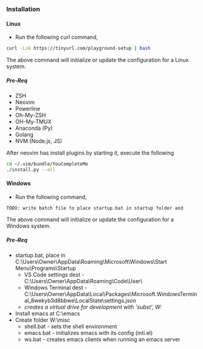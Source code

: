 ### Installation

#### Linux

- Run the following curl command,

```bash
curl -Lsk https://tinyurl.com/playground-setup | bash
```

The above command will initialize or update the configuration for a Linux system.

##### Pre-Req

- ZSH
- Neovim
- Powerline
- Oh-My-ZSH
- OH-My-TMUX
- Anaconda (Py)
- Golang
- NVM (Node.js, JS)

After neovim has install plugins by starting it, execute the following

```bash
cd ~/.vim/bundle/YouCompleteMe
./install.py --all
```

#### Windows

- Run the following command,

```
TODO: write batch file to place startup.bat in startup folder and
```

The above command will initialize or update the configuration for a Windows system.

##### Pre-Req

- startup.bat, place in C:\Users\Owner\AppData\Roaming\Microsoft\Windows\Start Menu\Programs\Startup
  - VS Code settings dest - C:\Users\Owner\AppData\Roaming\Code\User\
  - Windows Terminal dest - C:\Users\Owner\AppData\Local\Packages\Microsoft.WindowsTerminal_8wekyb3d8bbwe\LocalState\settings.json
  - _creates a virtual drive for development with 'subst', W:_
- Install emacs at C:\emacs
- Create folder W:\misc
  - shell.bat - sets the shell environment
  - emacs.bat - initializes emacs with its config (inti.el)
  - ws.bat - creates emacs clients when running an emacs server
